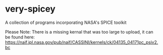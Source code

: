 # very-spicey
A collection of programs incorporating NASA's SPICE toolkit

Please Note: There is a missing kernal that was too large to upload, it can be found here: https://naif.jpl.nasa.gov/pub/naif/CASSINI/kernels/ck/04135_04171pc_psiv2.bc
